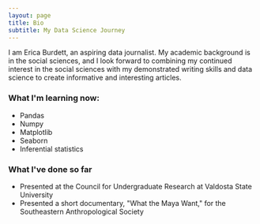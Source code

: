 ```yaml
---
layout: page
title: Bio
subtitle: My Data Science Journey
---
```


I am Erica Burdett, an aspiring data journalist. My academic background is in the social sciences, and I look forward to combining my continued interest in the social sciences with my demonstrated writing skills and data science to create informative and interesting articles.

### What I'm learning now:
- Pandas
- Numpy 
- Matplotlib
- Seaborn
- Inferential statistics

### What I've done so far
- Presented at the Council for Undergraduate Research at Valdosta State University
- Presented a short documentary, "What the Maya Want," for the Southeastern Anthropological Society


